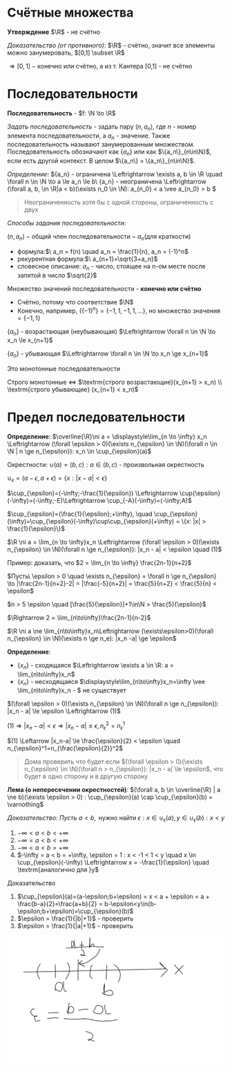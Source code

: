 # Счётные множества
**Утверждение** $\R$ - не счётно

*Доказательство (от противного)*: $\R$ - счётно, значит все элементы можно занумеровать, $[0,1] \subset \R$

$\Rightarrow [0,1] - \textrm{конечно или счётно, а из т. Кантера [0,1] - не счётно}$

# Последовательности

**Последовательность** - $f: \N \to \R$

*Задать последовательность* - задать пару $(n, a_n)$, где $n$ - номер элемента последовательности, а $a_n$ - значение. Также последовательность называют занумерованным множеством. Последовательность обозначают как $\{a_n\}$ или как $\{a_n\}_{n\in\N}$, если есть другой контекст. В целом $\{a_n\} = \{a_n\}_{n\in\N}$.

*Определение*:
$\{a_n\} - ограничена \Leftrightarrow \exists a, b \in \R \quad \forall n \in \N \to a \le a_n \le b\\
\{a_n\} - неограничена \Leftrightarrow (\forall a, b, \in \R|a < b)(\exists n_0 \in \N): a_{n_0} < a \vee a_{n_0} > b
$

> Неограниченность хотя бы с одной стороны, ограниченность с двух

*Способы задания последовательности*:

$(n, a_n) - \textrm{общий член последовательности} - a_n \textrm{(для краткости)}$
- формула:$\ a_n = f(n) \quad a_n = \frac{1}{n}, a_n = (-1)^n$
- рекурентная формула:$\ a_{n+1}=\sqrt{3+a_n}$
- словесное описание: $a_n$ - число, стоящее на n-ом месте после запятой в число $\sqrt{2}$

Множество значений последовательности - **конечно или счётно**
- Счётно, потому что соответствие $\N$
- Конечно, например, $\{(-1)^n\} = \{-1,1,-1,1,\dots\}$, но множество значения $= \{-1,1\}$

$\{a_n\}$ - возрастающая (неубывающая)
$\Leftrightarrow \forall n \in \N \to x_n \le x_{n+1}$

$\{a_n\}$ - убывающая
$\Leftrightarrow \forall n \in \N \to x_n \ge x_{n+1}$

Это монотонные последовательности

Строго монотонные
$\Leftrightarrow$ $\textrm{строго возрастающие}(x_{n+1} > x_n) \\ \textrm{строго убывающие} (x_{n+1} < x_n)$


# Предел последовательности

**Определение**:
$\overline{\R}\ni a = \displaystyle\lim_{n \to \infty} x_n \Leftrightarrow (\forall \epsilon > 0)(\exists n_{\epsilon} \in \N)(\forall n \in \N | n \ge n_{\epsilon}): x_n \in \cup_{\epsilon}(a)$

Окрестности:
$\cup(a) = (b, c): a \in (b,c)$ - произвольная окрестность

$\cup_{\epsilon}=(a-\epsilon,a+\epsilon)=\{x: |x-a| < \epsilon\}$

$\cup_{\epsilon}=(-\infty;-\frac{1}{\epsilon}) \Leftrightarrow \cup{\epsilon}(-\infty)=(-\infty;-E)\Leftrightarrow \cup_{-A}(-\infty)=(-\infty;A)$

$\cup_{\epsilon}=(\frac{1}{\epsilon};+\infty), \quad \cup_{\epsilon}(\infty)=\cup_{\epsilon}(-\infty)\cup\cup_{\epsilon}(+\infty) = \{x: |x| > \frac{1}{\epsilon}\}$


$\R \ni a = \lim_{n \to \infty}x_n \Leftrightarrow (\forall \epsilon > 0)(\exists n_{\epsilon} \in \N)(\forall n \ge n_{\epsilon}): |x_n - a| < \epsilon \quad (1)$

Пример: доказать, что $2 = \lim_{n \to \infty} \frac{2n-1}{n+2}$

$Пусть\ \epsilon > 0 \quad \exists n_{\epsilon} = \forall n \ge n_{\epsilon} \to |\frac{2n-1}{n+2}-2| = |\frac{-5}{n+2}| = \frac{5}{n+2} < \frac{5}{n} < \epsilon$

$n > 5 \epsilon \quad [\frac{5}{\epsilon}]+1\in\N > \frac{5}{\epsilon}$

$\Rightarrow 2 = \lim_{n\to\infty}\frac{2n-1}{n-2}$


$\R \ni a \ne \lim_{n\to\infty}x_n\Leftrightarrow (\exists\epsilon>0)(\forall n_{\epsilon} \in \N)(\exists n \ge n_e): |x_n -a| \ge \epsilon$

**Определение**:
- $\{x_n\}$ - сходящаяся $\Leftrightarrow \exists a \in \R: a = \lim_{n\to\infty}x_n$
- $\{x_n\}$ - несходящаяся $\displaystyle\lim_{n\to\infty}x_n=\infty \vee \lim_{n\to\infty}x_n - $ не существует

$(\forall \epsilon > 0)(\exists n_{\epsilon} \in \N)(\forall n \ge n_{\epsilon}): |x_n - a| \le \epsilon \Leftrightarrow (1)$

$(1) \Rightarrow |x_n-a| < \epsilon \Rightarrow |x_n-a| \le \epsilon, n_{\epsilon}^2 = n_{\epsilon}^1$

$(1) \Leftarrow |x_n-a| \le \frac{\epsilon}{2} < \epsilon \quad n_{\epsilon}^1=n_{\frac{\epsilon}{2}}^2$

> Дома проверить что будет если $(\forall \epsilon > 0)(\exists n_{\epsilon} \in \N)(\forall n > n_{\epsilon}): |x_n - a| \le \epsilon$, что будет в одно сторону и в другую сторону

**Лема (о непересечении окрестностей)**:
$(\forall a, b \in \overline{\R} | a \ne b)(\exists \epsilon > 0) : \cup_{\epsilon}(a) \cap \cup_{\epsilon}(b) = \varnothing$

*Доказательство*:
$Пусть\ a < b, \textrm{ нужно найти } \epsilon: x\in \cup_{\epsilon}(a), y \in \cup_{\epsilon}(b): x < y$

1. $-\infty < a < b < +\infty$
2. $-\infty = a < b < +\infty$
3. $-\infty < a < b = +\infty$
4. $-\infty = a < b = +\infty, \epsilon = 1 : x < -1 < 1 < y \quad x \in \cup_{\epsilon}(-\infty) \Leftrightarrow x = -\frac{1}{\epsilon} \quad \textrm{аналогично для }y$

Доказательство

1. $\cup_{\epsilon}(a)=(a-\epsilon;b+\epsilon) = x < a + \epsilon = a + \frac{b-a}{2}=\frac{a+b}{2} = b-\epsilon<y\in(b-\epsilon;b+\epsilon)=\cup_{\epsilon}(b)$
2. $\epsilon = \frac{1}{|b|+1}$ - проверить
3. $\epsilon = \frac{1}{|a|+1}$ - проверить

![image](09_26.png)